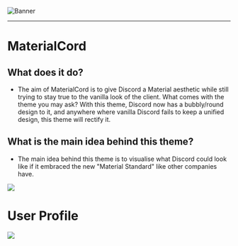 ![Banner](https://raw.githack.com/TBDG5310/BetterDiscord/master/Themes/MaterialCord/assets/banner.png)

---

# MaterialCord
## What does it do?
- The aim of MaterialCord is to give Discord a Material aesthetic while still trying to stay true to the vanilla look of the client. What comes with the theme you may ask? With this theme, Discord now has a bubbly/round design to it, and anywhere where vanilla Discord fails to keep a unified design, this theme will rectify it.

## What is the main idea behind this theme?
- The main idea behind this theme is to visualise what Discord could look like if it embraced the new "Material Standard" like other companies have.

<img src="https://imgur.com/KozdxzZ.png">

# User Profile
<img src="https://imgur.com/9eXJBtE.png">
